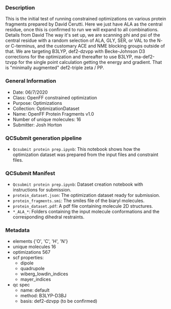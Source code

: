 ### Description

This is the initial test of running constrained optimizations on various protein fragments prepared by David Cerutti.
Here we just have ALA as the central residue, once this is confirmed to run we will expand to all combinations.
Details from David 
The way it's set up, we are scanning phi and psi of the central residue with a random selection of ALA, GLY, SER, or VAL to the N- or C-terminus, and the customary ACE and NME blocking groups outside of that. We are targeting B3LYP, def2-dzvpp with Becke-Johnson D3 corrections for the optimization and thereafter to use B3LYP, ma-def2-tzvpp for the single point calculation getting the energy and gradient. That is "minimally augmented" def2-triple zeta / PP. 

### General Information
 - Date: 06/7/2020
 - Class: OpenFF constrained optimization 
 - Purpose: Optimizations 
 - Collection: OptimizationDataset
 - Name: OpenFF Protein Fragments v1.0
 - Number of unique molecules: 16
 - Submitter: Josh Horton
 
 ### QCSubmit generation pipeline
 - `Qcsubmit protein prep.ipynb`: This notebook shows how the optimization dataset was prepared from the input files and constraint files. 
 
 ### QCSubmit Manifest
- `Qcsubmit protein prep.ipynb`: Dataset creation notebook with instructions for submission.
- `protein_dataset.json`: The optimization dataset ready for submission.
- `protein_fragments.smi`: The smiles file of the biaryl molecules.
- `protein_dataset.pdf`: A pdf file containing molecule 2D structures.
- `*_ALA_*`: Folders containing the input molecule conformations and the corresponding dihedral restraints.
 
 ### Metadata
- elements {'O', 'C', 'H', 'N'}
- unique molecules 16
- optimizations 567
- scf properties:
    - dipole
    - quadrupole
    - wiberg_lowdin_indices
    - mayer_indices
- qc spec
    - name: default
    - method: B3LYP-D3BJ
    - basis: def2-dzvpp (to be confirmed)
    